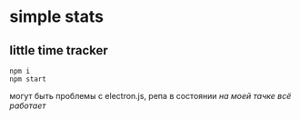 # simple stats
## little time tracker

```
npm i
npm start
```
могут быть проблемы с electron.js, репа в состоянии *на моей тачке всё работает*
